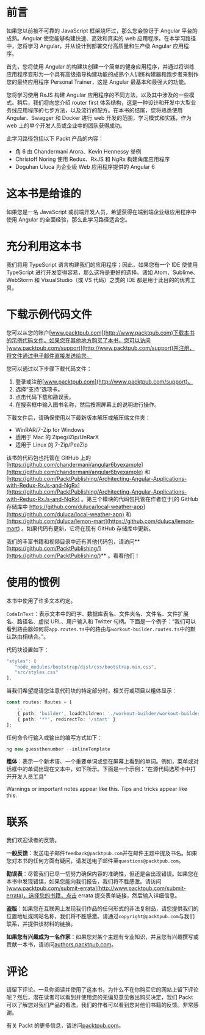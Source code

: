 # 前言

如果您以前被不可靠的 JavaScript 框架烧坏过，那么您会惊讶于 Angular 平台的成熟。Angular 使您能够构建快速、高效和真实的 web 应用程序。在本学习路径中，您将学习 Angular，并从设计到部署交付高质量和生产级 Angular 应用程序。

首先，您将使用 Angular 的构建块创建一个简单的健身应用程序，并通过将训练应用程序变形为一个具有高级指导构建功能的成熟个人训练构建器和跑步者来制作您的最终应用程序 Personal Trainer，这是 Angular 最基本和最强大的功能。

您将学习使用 RxJS 构建 Angular 应用程序的不同方法，以及其中涉及的一些模式。稍后，我们将向您介绍 router first 体系结构，这是一种设计和开发中大型业务线应用程序的七步方法，以及流行的配方。在本书的结尾，您将熟悉使用 Angular、Swagger 和 Docker 进行 web 开发的范围，学习模式和实践，作为 web 上的单个开发人员或企业中的团队获得成功。

此学习路径包括以下 Packt 产品的内容：

*   角 6 由 Chandermani Arora、Kevin Hennessy 举例
*   Christoff Noring 使用 Redux、RxJS 和 NgRx 构建角度应用程序
*   Doguhan Uluca 为企业级 Web 应用程序提供的 Angular 6

# 这本书是给谁的

如果您是一名 JavaScript 或前端开发人员，希望获得在端到端企业级应用程序中使用 Angular 的全面经验，那么此学习路径适合您。

# 充分利用这本书

我们将用 TypeScript 语言构建我们的应用程序；因此，如果您有一个 IDE 使使用 TypeScript 进行开发变得容易，那么这将是更好的选择。诸如 Atom、Sublime、WebStorm 和 VisualStudio（或 VS 代码）之类的 IDE 都是用于此目的的优秀工具。

# 下载示例代码文件

您可以从您的账户[www.packtpub.com](http://www.packtpub.com)下载本书的示例代码文件。如果您在其他地方购买了本书，您可以访问[www.packtpub.com/support](http://www.packtpub.com/support)并注册，将文件通过电子邮件直接发送给您。

您可以通过以下步骤下载代码文件：

1.  登录或注册[www.packtpub.com](http://www.packtpub.com/support)。
2.  选择“支持”选项卡。
3.  点击代码下载和勘误表。
4.  在搜索框中输入图书名称，然后按照屏幕上的说明进行操作。

下载文件后，请确保使用以下最新版本解压或解压缩文件夹：

*   WinRAR/7-Zip for Windows
*   适用于 Mac 的 Zipeg/iZip/UnRarX
*   适用于 Linux 的 7-Zip/PeaZip

该书的代码包也托管在 GitHub 上的[https://github.com/chandermani/angular6byexample](https://github.com/chandermani/angular6byexample) 和[https://github.com/PacktPublishing/Architecting-Angular-Applications-with-Redux-RxJs-and-NgRx](https://github.com/PacktPublishing/Architecting-Angular-Applications-with-Redux-RxJs-and-NgRx) 。第三个模块的代码包托管在作者位于[的 GitHub 存储库中 https://github.com/duluca/local-weather-app](https://github.com/duluca/local-weather-app) 和[https://github.com/duluca/lemon-mart](https://github.com/duluca/lemon-mart) 。如果代码有更新，它将在现有 GitHub 存储库中更新。

我们的丰富书籍和视频目录中还有其他代码包，请访问**[https://github.com/PacktPublishing/](https://github.com/PacktPublishing/)** 。看看他们！

# 使用的惯例

本书中使用了许多文本约定。

`CodeInText`：表示文本中的码字、数据库表名、文件夹名、文件名、文件扩展名、路径名、虚拟 URL、用户输入和 Twitter 句柄。下面是一个例子：“我们可以看到路由器如何将`app.routes.ts`中的路由与`workout-builder.routes.ts`中的默认路由相结合。”。

代码块设置如下：

```ts
"styles": [
   "node_modules/bootstrap/dist/css/bootstrap.min.css",
   "src/styles.css"
],
```

当我们希望提请您注意代码块的特定部分时，相关行或项目以粗体显示：

```ts
const routes: Routes = [
    ...
    { path: 'builder', loadChildren: './workout-builder/workout-builder.module#WorkoutBuilderModule'},
    { path: '**', redirectTo: '/start' }
];
```

任何命令行输入或输出的编写方式如下：

```ts
ng new guessthenumber --inlineTemplate
```

**粗体**：表示一个新术语、一个重要单词或您在屏幕上看到的单词。例如，菜单或对话框中的单词出现在文本中，如下所示。下面是一个示例：“在源代码选项卡中打开开发人员工具”

Warnings or important notes appear like this. Tips and tricks appear like this.

# 联系

我们欢迎读者的反馈。

**一般反馈**：发送电子邮件`feedback@packtpub.com`并在邮件主题中提及书名。如果您对本书的任何方面有疑问，请发送电子邮件至`questions@packtpub.com`。

**勘误表**：尽管我们已尽一切努力确保内容的准确性，但还是会出现错误。如果您在本书中发现错误，如果您能向我们报告，我们将不胜感激。请访问[www.packtpub.com/submit-errata](http://www.packtpub.com/submit-errata)，选择您的书籍，点击 errata 提交表单链接，然后输入详细信息。

**盗版**：如果您在互联网上发现我们作品的任何形式的非法复制品，请您提供我们的位置地址或网站名称，我们将不胜感激。请通过`copyright@packtpub.com`与我们联系，并提供该材料的链接。

**如果您有兴趣成为一名作家**：如果您对某个主题有专业知识，并且您有兴趣撰写或贡献一本书，请访问[authors.packtpub.com](http://authors.packtpub.com/)。

# 评论

请留下评论。一旦你阅读并使用了这本书，为什么不在你购买它的网站上留下评论呢？然后，潜在读者可以看到并使用您的无偏见意见做出购买决定，我们 Packt 可以了解您对我们产品的看法，我们的作者可以看到您对他们书籍的反馈。非常感谢。

有关 Packt 的更多信息，请访问[packtpub.com](https://www.packtpub.com/)。
